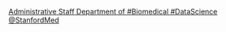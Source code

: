 [Administrative Staff   Department of #Biomedical #DataScience   @StanfordMed](https://qi.tc/qi/116376)